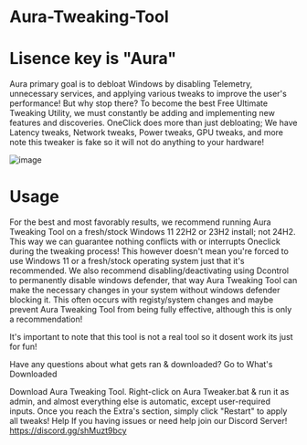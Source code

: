 # Aura-Tweaking-Tool

# Lisence key is "Aura"

Aura primary goal is to debloat Windows by disabling Telemetry, unnecessary services, and applying various tweaks to improve the user's performance! But why stop there? To become the best Free Ultimate Tweaking Utility, we must constantly be adding and implementing new features and discoveries. OneClick does more than just debloating; We have Latency tweaks, Network tweaks, Power tweaks, GPU tweaks, and more note this tweaker is fake so it will not do anything to your hardware!

![image](https://github.com/user-attachments/assets/ed641a4f-d35a-4bff-8548-53f7a1b6dd44)


# Usage

For the best and most favorably results, we recommend running Aura Tweaking Tool on a fresh/stock Windows 11 22H2 or 23H2 install; not 24H2. This way we can guarantee nothing conflicts with or interrupts Oneclick during the tweaking process! This however doesn't mean you're forced to use Windows 11 or a fresh/stock operating system just that it's recommended. We also recommend disabling/deactivating using Dcontrol to permanently disable windows defender, that way Aura Tweaking Tool can make the necessary changes in your system without windows defender blocking it. This often occurs with registy/system changes and maybe prevent Aura Tweaking Tool from being fully effective, although this is only a recommendation!

It's important to note that this tool is not a real tool so it dosent work its just for fun!

Have any questions about what gets ran & downloaded? Go to What's Downloaded

Download Aura Tweaking Tool.
Right-click on Aura Tweaker.bat & run it as admin, and almost everything else is automatic, except user-required inputs.
Once you reach the Extra's section, simply click "Restart" to apply all tweaks!
Help
If you having issues or need help join our Discord Server!
https://discord.gg/shMuzt9bcy
